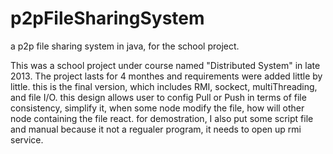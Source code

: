 p2pFileSharingSystem
====================

a p2p file sharing system in java, for the school project.

This was a school project under course named "Distributed System" in late 2013. 
The project lasts for 4 monthes and requirements were added little by little.
this is the final version, which includes RMI, sockect, multiThreading, and file I/O.
this design allows user to config Pull or Push in terms of file consistency, simplify it, 
when some node modify the file, how will other node containing the file react.
for demostration, I also put some script file and manual because it not a regualer program,
it needs to open up rmi service.
